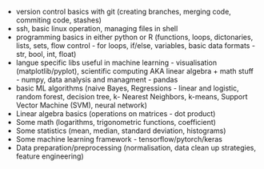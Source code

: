  - version control basics with git (creating branches, merging code, commiting code, stashes)
 - ssh, basic linux operation, managing files in shell
 - programming basics in either python or R (functions, loops, dictonaries, lists, sets, flow control - for loops, if/else, variables, basic data formats - str, bool, int, float)
 - langue specific libs useful in machine learning  -  visualisation (matplotlib/pyplot), scientific computing AKA linear algebra + math stuff - numpy, data analysis and managment - pandas
 - basic ML algorithms (naive Bayes, Regressions - linear and logistic, random forest, decision tree, k- Nearest Neighbors, k-means, Support Vector Machine (SVM), neural network)
 - Linear algebra basics (operations on matrices - dot product)
 - Some math (logarithms, trigonometric functions, coefficient)
 - Some statistics (mean, median, standard deviation, histograms)
 - Some machine learning framework - tensorflow/pytorch/keras
 - Data preparation/preprocessing (normalisation, data clean up strategies, feature engineering)
